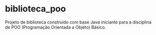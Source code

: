 # biblioteca_poo
Projeto de biblioteca construído com base Java iniciante para a disciplina de POO (Programação Orientada a Objeto) Básico.
